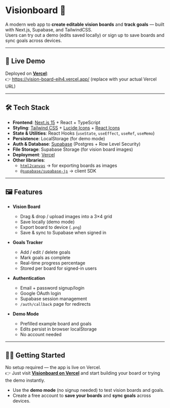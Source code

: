 # Visionboard 🎯

A modern web app to **create editable vision boards** and **track goals** — built with Next.js, Supabase, and TailwindCSS.  
Users can try out a demo (edits saved locally) or sign up to save boards and sync goals across devices.

---

## 🚀 Live Demo
Deployed on [**Vercel**](https://vercel.com):  
👉 https://vision-board-eih4.vercel.app/ (replace with your actual Vercel URL)

---

## 🛠️ Tech Stack

- **Frontend**: [Next.js 15](https://nextjs.org) + React + TypeScript
- **Styling**: [Tailwind CSS](https://tailwindcss.com) + [Lucide Icons](https://lucide.dev) + [React Icons](https://react-icons.github.io/react-icons)
- **State & Utilities**: React Hooks (`useState`, `useEffect`, `useRef`, `useMemo`)
- **Persistence**: LocalStorage (for demo mode)
- **Auth & Database**: [Supabase](https://supabase.com) (Postgres + Row Level Security)
- **File Storage**: Supabase Storage (for vision board images)
- **Deployment**: [Vercel](https://vercel.com)
- **Other libraries**:
  - [`html2canvas`](https://html2canvas.hertzen.com) → for exporting boards as images
  - [`@supabase/supabase-js`](https://supabase.com/docs/reference/javascript) → client SDK

---

## 🖼️ Features

- **Vision Board**
  - Drag & drop / upload images into a 3×4 grid
  - Save locally (demo mode)
  - Export board to device (`.png`)
  - Save & sync to Supabase when signed in

- **Goals Tracker**
  - Add / edit / delete goals
  - Mark goals as complete
  - Real-time progress percentage
  - Stored per board for signed-in users

- **Authentication**
  - Email + password signup/login
  - Google OAuth login
  - Supabase session management
  - `/auth/callback` page for redirects

- **Demo Mode**
  - Prefilled example board and goals
  - Edits persist in browser localStorage
  - No account needed

---

## 🧑‍💻 Getting Started

No setup required — the app is live on Vercel.  
👉 Just visit **[Visionboard on Vercel](https://vision-board-eih4.vercel.app/)** and start building your board or trying the demo instantly.

- Use the **demo mode** (no signup needed) to test vision boards and goals.
- Create a free account to **save your boards** and **sync goals** across devices.
